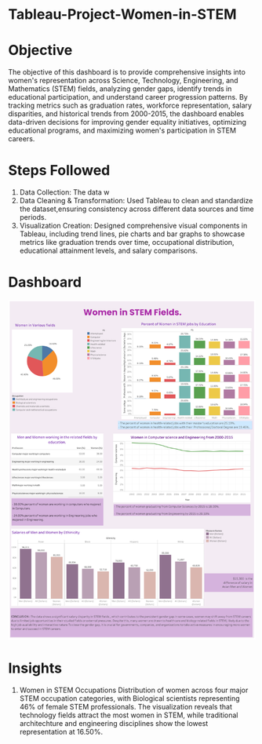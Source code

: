 # Tableau-Project-Women-in-STEM
# Objective
The objective of this dashboard is to provide comprehensive insights into women's representation across Science, Technology, Engineering, and Mathematics (STEM) fields, analyzing gender gaps, identify trends in educational participation, and understand career progression patterns. By tracking metrics such as graduation rates, workforce representation, salary disparities, and historical trends from 2000-2015, the dashboard enables data-driven decisions for improving gender equality initiatives, optimizing educational programs, and maximizing women's participation in STEM careers.
# Steps Followed
1. Data Collection: The data w
2. Data Cleaning & Transformation: Used Tableau to clean and standardize the dataset,ensuring consistency across different data sources and time periods.
3. Visualization Creation: Designed comprehensive visual components in Tableau, including trend lines, pie charts and bar graphs to showcase metrics like graduation trends over time, occupational distribution, educational attainment levels, and salary comparisons.
# Dashboard
![Women in STEM](https://github.com/NandanaAnup/Tableau-Project-Women-in-STEM/blob/main/Women%20in%20STEM%20(1).png)
# Insights
1. Women in STEM Occupations
Distribution of women across four major STEM occupation categories, with Biological scientists representing 46% of female STEM professionals.
The visualization reveals that technology fields attract the most women in STEM, while traditional architechture and engineering disciplines show the lowest representation at 16.50%.




